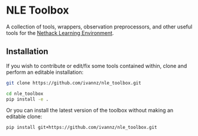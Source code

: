 # NLE Toolbox

A collection of tools, wrappers, observation preprocessors, and other useful
tools for the [Nethack Learning Environment](https://github.com/facebookresearch/nle.git).


## Installation

If you wish to contribute or edit/fix some tools contained within, clone and
perform an editable installation:
```bash
git clone https://github.com/ivannz/nle_toolbox.git

cd nle_toolbox
pip install -e .
```

Or you can install the latest version of the toolbox without making an editable
clone:
```bash
pip install git+https://github.com/ivannz/nle_toolbox.git
```
